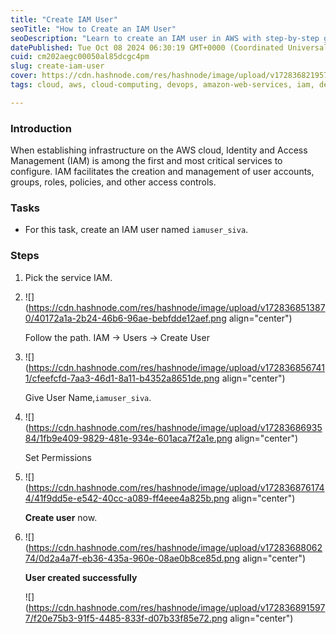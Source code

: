 ```yaml
---
title: "Create IAM User"
seoTitle: "How to Create an IAM User"
seoDescription: "Learn to create an IAM user in AWS with step-by-step guidance. Secure your cloud infrastructure efficiently with effective user management"
datePublished: Tue Oct 08 2024 06:30:19 GMT+0000 (Coordinated Universal Time)
cuid: cm202aegc00050al85dcgc4pm
slug: create-iam-user
cover: https://cdn.hashnode.com/res/hashnode/image/upload/v1728368219570/59b29649-977e-4de4-8392-cf51e56292c2.png
tags: cloud, aws, cloud-computing, devops, amazon-web-services, iam, devops-articles, devops-trends, iammfaaccess-key-idsecret-access-key, devopscommunity

---
```


### Introduction

When establishing infrastructure on the AWS cloud, Identity and Access Management (IAM) is among the first and most critical services to configure. IAM facilitates the creation and management of user accounts, groups, roles, policies, and other access controls.

### Tasks

* For this task, create an IAM user named `iamuser_siva`.
    

### Steps

1. Pick the service IAM.
    
2. ![](https://cdn.hashnode.com/res/hashnode/image/upload/v1728368513870/40172a1a-2b24-46b6-96ae-bebfdde12aef.png align="center")
    
    Follow the path. IAM → Users → Create User
    
3. ![](https://cdn.hashnode.com/res/hashnode/image/upload/v1728368567411/cfeefcfd-7aa3-46d1-8a11-b4352a8651de.png align="center")
    
    Give User Name,`iamuser_siva`.
    
4. ![](https://cdn.hashnode.com/res/hashnode/image/upload/v1728368693584/1fb9e409-9829-481e-934e-601aca7f2a1e.png align="center")
    
    Set Permissions
    
5. ![](https://cdn.hashnode.com/res/hashnode/image/upload/v1728368761744/41f9dd5e-e542-40cc-a089-ff4eee4a825b.png align="center")
    
    **Create user** now.
    
6. ![](https://cdn.hashnode.com/res/hashnode/image/upload/v1728368806274/0d2a4a7f-eb36-435a-960e-08ae0b8ce85d.png align="center")
    
    **User created successfully**
    
    ![](https://cdn.hashnode.com/res/hashnode/image/upload/v1728368915977/f20e75b3-91f5-4485-833f-d07b33f85e72.png align="center")